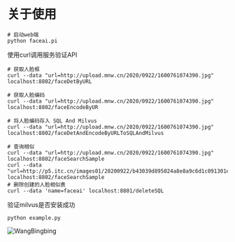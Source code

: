 # 关于使用

```
# 启动web端
python faceai.pi
```

使用curl调用服务验证API

```
# 获取人脸框
curl --data "url=http://upload.mnw.cn/2020/0922/1600761074390.jpg" localhost:8802/faceDetByURL

# 获取人脸编码
curl --data "url=http://upload.mnw.cn/2020/0922/1600761074390.jpg" localhost:8802/faceEncodeByUR

# 将人脸编码存入 SQL And Milvus
curl --data "url=http://upload.mnw.cn/2020/0922/1600761074390.jpg" localhost:8802/faceDetAndEncodeByURLToSQLAndMilvus

# 查询相似
curl --data "url=http://upload.mnw.cn/2020/0922/1600761074390.jpg" localhost:8802/faceSearchSample
curl --data "url=http://p5.itc.cn/images01/20200922/b43039d895024a8e8a9c6d1c091301eb.jpeg" localhost:8802/faceSearchSample
# 删除创建的人脸相似表
curl --data 'name=faceai' localhost:8801/deleteSQL
```

验证milvus是否安装成功
```
python example.py
```

![WangBingbing](https://github.com/wowowoll/faceRecAndSearch/blob/main/image/1608009544930.jpg)